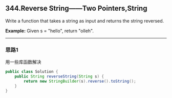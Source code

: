 ## 344.Reverse String——Two Pointers,String

Write a function that takes a string as input and returns the string reversed.

**Example:**
Given s = "hello", return "olleh".

------

### 思路1

用一些库函数解决

```java
public class Solution {
    public String reverseString(String s) {
        return new StringBuilder(s).reverse().toString();
    }
}
```

